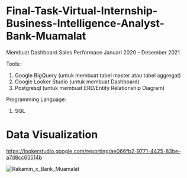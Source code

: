 # Final-Task-Virtual-Internship-Business-Intelligence-Analyst-Bank-Muamalat
Membuat Dashboard Sales Performace Januari 2020 - Desember 2021

Tools: 
1. Google BigQuery (untuk membuat tabel master atau tabel aggregat)
2. Google Looker Studio (untuk membuat Dashboard)
3. Postgresql (untuk membuat ERD/Entity Relationship Diagram)
    
Programming Language: 
1. SQL

# Data Visualization
https://lookerstudio.google.com/reporting/ae066fb2-9771-4425-83be-a7d8cc65514b

![Rakamin_x_Bank_Muamalat](https://github.com/chairunnissa7/Final-Task-Virtual-Internship-Business-Intelligence-Analyst-Bank-Muamalat/assets/134459243/111fbba2-ec65-4dbb-b267-213cc5c5b138)

